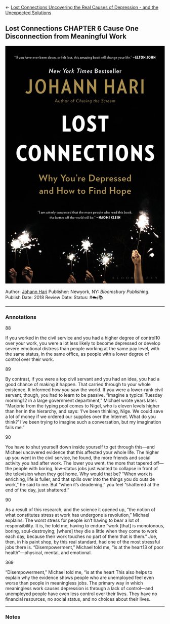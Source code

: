 \<- [Lost Connections Uncovering the Real Causes of Depression - and the Unexpected Solutions](Lost%20Connections%20Uncovering%20the%20Real%20Causes%20of%20Depression%20-%20and%20the%20Unexpected%20Solutions.md)

## Lost Connections CHAPTER 6 Cause One Disconnection from Meaningful Work

[ ![150](%E2%9A%99%EF%B8%8F%20Tools/%F0%9F%93%B8%20Images/A1721CB4-0C84-4366-858C-3532593B7546.jpeg) ](https://www.amazon.com/gp/aw/d/B07583XJRW/ref=tmm_kin_swatch_0?ie=UTF8&qid=1674692797&sr=8-1)

Author: [Johann Hari]()
Publisher: Newyork, NY: *Bloomsbury Publishing*.
Publish Date: 2018
Review Date:
Status: #☁️/📚 

---

### Annotations

88

If you worked in the civil service and you had a higher degree of control10 over your work, you were a lot less likely to become depressed or develop severe emotional distress than people working at the same pay level, with the same status, in the same office, as people with a lower degree of control over their work.

89

By contrast, if you were a top civil servant and you had an idea, you had a good chance of making it happen. That carried through to your whole existence. It informed how you saw the world. If you were a lower-rank civil servant, though, you had to learn to be passive. “Imagine a typical Tuesday morning12 in a large government department,” Michael wrote years later. “Marjorie from the typing pool comes to Nigel, who is eleven levels higher than her in the hierarchy, and says: ‘I’ve been thinking, Nige. We could save a lot of money if we ordered our supplies over the Internet. What do you think?’ I’ve been trying to imagine such a conversation, but my imagination fails me.”

90

You have to shut yourself down inside yourself to get through this—and Michael uncovered evidence that this affected your whole life. The higher up you went in the civil service, he found, the more friends and social activity you had after work. The lower you went, the more that tapered off—the people with boring, low-status jobs just wanted to collapse in front of the television when they got home. Why would that be? “When work is enriching, life is fuller, and that spills over into the things you do outside work,” he said to me. But “when it’s deadening,” you feel “shattered at the end of the day, just shattered.”

90

As a result of this research, and the science it opened up, “the notion of what constitutes stress at work has undergone a revolution,” Michael explains. The worst stress for people isn’t having to bear a lot of responsibility. It is, he told me, having to endure “work \[that\] is monotonous, boring, soul-destroying; \[where\] they die a little when they come to work each day, because their work touches no part of them that is them.” Joe, then, in his paint shop, by this real standard, had one of the most stressful jobs there is. “Disempowerment,” Michael told me, “is at the heart13 of poor health”—physical, mental, and emotional.

369

“Disempowerment,” Michael told me, “is at the heart This also helps to explain why the evidence shows people who are unemployed feel even worse than people in meaningless jobs. The primary way in which meaningless work causes depression is through a lack of control—and unemployed people have even less control over their lives. They have no financial resources, no social status, and no choices about their lives.

---

### Notes
